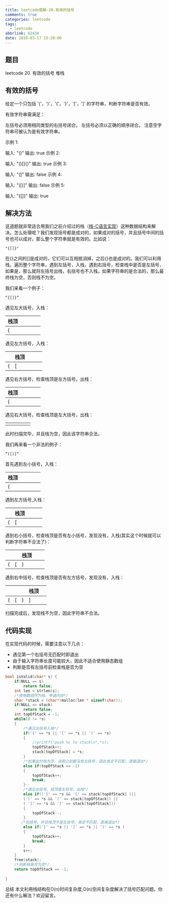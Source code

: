 ```yaml
---
title: leetcode题解-20.有效的括号
comments: true
categories: leetcode
tags:
  - leetcode
abbrlink: 62434
date: 2019-03-17 15:20:00
---
```

## 题目
leetcode 20. 有效的括号 堆栈
<!--more-->
## 有效的括号
给定一个只包括 '('，')'，'{'，'}'，'['，']' 的字符串，判断字符串是否有效。

有效字符串需满足：

左括号必须用相同类型的右括号闭合。
左括号必须以正确的顺序闭合。
注意空字符串可被认为是有效字符串。

示例 1:

输入: "()"
输出: true
示例 2:

输入: "()[]{}"
输出: true
示例 3:

输入: "(]"
输出: false
示例 4:

输入: "([)]"
输出: false
示例 5:

输入: "{[]}"
输出: true

## 解决方法
这道题就非常适合用我们之前介绍过的栈（[栈-C语言实现](https://www.yanbinghu.com/2019/03/16/31765.html)）这种数据结构来解决。怎么处理呢？我们发现括号都是成对的，如果成对的括号，并且括号中间的括号也可以成对，那么整个字符串就是有效的。比如说：
```
"{[]}"
```
在{}之间的[]是成对的，它们可以互相抵消掉，之后{}也是成对的。我们可以利用栈，遍历整个字符串，遇到左括号，入栈，遇到右括号，检查栈中是否是左括号，如果是，那么就将左括号出栈，右括号也不入栈。如果字符串的是合法的，那么最终栈为空，否则栈不为空。

我们来看一个例子：
```
“{[]}”
```
遇见左大括号，入栈：

|栈顶|||||
|--|--|--|--|--|
|{|||||

遇见左方括号，入栈：

||栈顶||||
|--|--|--|--|--|
|{|[||||

遇见右方括号，检查栈顶是左方括号，出栈：

|栈顶|||||
|--|--|--|--|--|
|{|||||

遇见右大括号，检查栈顶是左大括号，出栈：

||||||
|--|--|--|--|--|
||||||

此时扫描完毕，并且栈为空，因此该字符串合法。

我们再来看一个非法的例子：
```
”([)]“
```

首先遇到左小括号，入栈：

|栈顶|||||
|--|--|--|--|--|
|(|||||

遇到左方括号,入栈：

||栈顶||||
|--|--|--|--|--|
|(|[||||

遇到右小括号，检查栈顶是否有左小括号，发现没有，入栈(其实这个时候就可以判断字符串不合法了)：

|||栈顶|||
|--|--|--|--|--|
|(|[|)|||

遇到右中括号，检查栈顶是否有左方括号，发现没有，入栈：

||||栈顶||
|--|--|--|--|--|
|(|[|)|]||

扫描完成后，发现栈不为空，因此字符串不合法。

## 代码实现
在实现代码的时候，需要注意以下几点：
+ 遇见第一个右括号无匹配时即退出
+ 由于输入字符串长度可能较大，因此不适合使用静态数组
+ 判断是否有左括号前检查栈是否为空

```c
bool isValid(char* s) {
    if(NULL == s)
        return false;
    int len = strlen(s);
    /*使用数组作为栈，申请内存*/
    char *stack = (char*)malloc(len * sizeof(char));
    if(NULL == stack)
        return false;
    int topOfStack = -1;
    while(0 != *s)
    {
        /*遇见左括号入栈*/
        if('{' == *s || '[' == *s || '(' == *s)
        {
            //printf("push %c to stack\n",*s);
            topOfStack++;
            stack[topOfStack] = *s;
        }
        /*如果此时栈为空，说明之前都没有左括号，因此肯定不匹配，直接退出*/
        else if(topOfStack == -1)
        {
            topOfStack++;
            break;
        }
        /*遇见右括号，栈顶是左括号，出栈*/
        else if(('}' == *s && '{' == stack[topOfStack] )||
        (')' == *s && '(' == stack[topOfStack]) ||
        ( ']' == *s && '[' == stack[topOfStack]))
        {
            topOfStack--;
        }
       /*右括号，并且栈顶不是左括号，肯定不匹配，直接退出*/
        else if('}' == *s || ']' == *s || ')' == *s )
        {
            topOfStack++;
            break;
        }
        s++;
    }
    free(stack);
    /*判断栈是否为空*/
    return topOfStack == -1;
    
}
```

总结
本文利用栈结构在O(n)时间复杂度,O(n)空间复杂度解决了括号匹配问题。你还有什么解法？欢迎留言。



